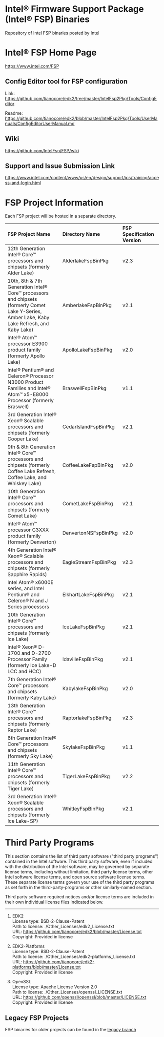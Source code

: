 # Intel® Firmware Support Package (Intel® FSP) Binaries

Repository of Intel FSP binaries posted by Intel

# Intel® FSP Home Page

<https://www.intel.com/FSP>

## Config Editor tool for FSP configuration

Link: <https://github.com/tianocore/edk2/tree/master/IntelFsp2Pkg/Tools/ConfigEditor>

Readme: <https://github.com/tianocore/edk2/blob/master/IntelFsp2Pkg/Tools/UserManuals/ConfigEditorUserManual.md>

## Wiki

<https://github.com/IntelFsp/FSP/wiki>

## Support and Issue Submission Link

<https://www.intel.com/content/www/us/en/design/support/ips/training/access-and-login.html>

# FSP Project Information

Each FSP project will be hosted in a separate directory.

FSP Project Name | Directory Name | FSP Specification Version
:--------------- | :------------- | :------------------------
12th Generation Intel® Core™ processors and chipsets (formerly Alder Lake) | AlderlakeFspBinPkg | v2.3
10th, 8th & 7th Generation Intel® Core™ processors and chipsets (formerly Comet Lake Y-Series, Amber Lake, Kaby Lake Refresh, and Kaby Lake) | AmberlakeFspBinPkg | v2.1
Intel® Atom™ processor E3900 product family (formerly Apollo Lake) | ApolloLakeFspBinPkg | v2.0
Intel® Pentium® and Celeron® Processor N3000 Product Families and Intel® Atom™ x5-E8000 Processor (formerly Braswell) | BraswellFspBinPkg | v1.1
3rd Generation Intel® Xeon® Scalable processors and chipsets (formerly Cooper Lake) | CedarIslandFspBinPkg | v2.1
9th & 8th Generation Intel® Core™ processors and chipsets (formerly Coffee Lake Refresh, Coffee Lake, and Whiskey Lake) | CoffeeLakeFspBinPkg | v2.0
10th Generation Intel® Core™ processors and chipsets (formerly Comet Lake) | CometLakeFspBinPkg | v2.1
Intel® Atom™ processor C3XXX product family (formerly Denverton) | DenvertonNSFspBinPkg | v2.0
4th Generation Intel® Xeon® Scalable processors and chipsets (formerly Sapphire Rapids) | EagleStreamFspBinPkg | v2.3
Intel Atom® x6000E series, and Intel Pentium® and Celeron® N and J Series processors | ElkhartLakeFspBinPkg | v2.1
10th Generation Intel® Core™ processors and chipsets (formerly Ice Lake) | IceLakeFspBinPkg | v2.1
Intel® Xeon® D-1700 and D-2700 Processor Family (formerly Ice Lake-D LCC and HCC) | IdavilleFspBinPkg | v2.1
7th Generation Intel® Core™ processors and chipsets (formerly Kaby Lake) | KabylakeFspBinPkg | v2.0
13th Generation Intel® Core™ processors and chipsets (formerly Raptor Lake) | RaptorlakeFspBinPkg | v2.3
6th Generation Intel® Core™ processors and chipsets (formerly Sky Lake) | SkylakeFspBinPkg | v1.1
11th Generation Intel® Core™ processors and chipsets (formerly Tiger Lake) | TigerLakeFspBinPkg | v2.2
3rd Generation Intel® Xeon® Scalable processors and chipsets (formerly Ice Lake-SP) | WhitleyFspBinPkg | v2.1

# Third Party Programs

This section contains the list of third party software ("third party programs")
contained in the Intel software. This third party software, even if included
with the distribution of the Intel software, may be governed by separate license
terms, including without limitation, third party license terms, other Intel
software license terms, and open source software license terms. These separate
license terms govern your use of the third party programs as set forth in the
third-party-programs or other similarly-named section.

Third party software required notices and/or license terms are included in their
own individual license files indicated below.

---

1. EDK2  
  License type: BSD-2-Clause-Patent  
  Path to license: ./Other_Licenses/edk2_License.txt  
  URL: <https://github.com/tianocore/edk2/blob/master/License.txt>  
  Copyright: Provided in license  

2. EDK2-Platforms  
  License type: BSD-2-Clause-Patent  
  Path to license: ./Other_Licenses/edk2-platforms_License.txt  
  URL: <https://github.com/tianocore/edk2-platforms/blob/master/License.txt>  
  Copyright: Provided in license  

3. OpenSSL  
  License type: Apache License Version 2.0  
  Path to license: ./Other_Licenses/openssl_LICENSE.txt  
  URL: <https://github.com/openssl/openssl/blob/master/LICENSE.txt>  
  Copyright: Provided in license  

## Legacy FSP Projects

FSP binaries for older projects can be found in the [legacy branch](https://github.com/intel/FSP/tree/legacy)

